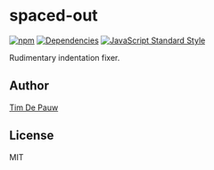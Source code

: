 # spaced-out

[![npm](https://img.shields.io/npm/v/spaced-out.svg)](https://www.npmjs.com/package/spaced-out) [![Dependencies](https://img.shields.io/david/timdp/spaced-out.svg)](https://david-dm.org/timdp/spaced-out) [![JavaScript Standard Style](https://img.shields.io/badge/code%20style-standard-brightgreen.svg)](https://github.com/feross/standard)

Rudimentary indentation fixer.

## Author

[Tim De Pauw](https://tmdpw.eu/)

## License

MIT
